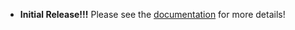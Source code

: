 - **Initial Release!!!** Please see the <a href="https://github.com/Unthrottled/AMII#documentation">
  documentation</a> for more details!
